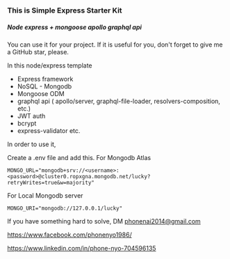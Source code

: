 ### This is Simple Express Starter Kit

##### Node express + mongoose apollo graphql api 

You can use it for your project. If it is useful for you,
don't forget to give me a GitHub star, please.

In this node/express template

   - Express framework
   - NoSQL - Mongodb
   - Mongoose ODM
   - graphql api ( apollo/server, graphql-file-loader, resolvers-composition, etc.)
   - JWT auth
   - bcrypt
   - express-validator etc.

In order to use it,

Create a .env file and add this.
For Mongodb Atlas

```
MONGO_URL="mongodb+srv://<username>:<password>@cluster0.ropxgna.mongodb.net/lucky?retryWrites=true&w=majority"

```

For Local Mongodb server

```
MONGO_URI="mongodb://127.0.0.1/lucky"

```

If you have something hard to solve,
DM
<phonenai2014@gmail.com>  

<https://www.facebook.com/phonenyo1986/>  

<https://www.linkedin.com/in/phone-nyo-704596135>  


